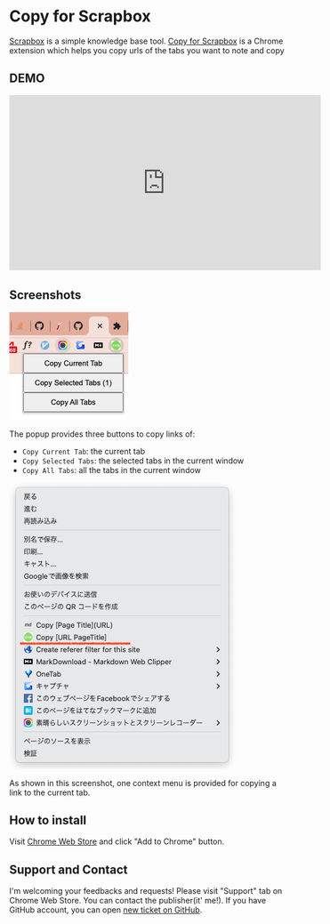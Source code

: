 # Copy for Scrapbox

[Scrapbox](https://scrapbox.io) is a simple knowledge base tool.
[Copy for Scrapbox](https://chrome.google.com/webstore/detail/copy-for-scrapbox/kalhokahkhkmbkiliieonfdmdeajlnog) is a Chrome extension which helps you copy urls of the tabs you want to note and copy

## DEMO

<iframe width="560" height="315" src="https://www.youtube.com/embed/prKgvy8d9-c" title="YouTube video player" frameborder="0" allow="accelerometer; autoplay; clipboard-write; encrypted-media; gyroscope; picture-in-picture; web-share" allowfullscreen></iframe>

## Screenshots

![Popup](/screenshot_popup.png)

The popup provides three buttons to copy links of:

- `Copy Current Tab`: the current tab
- `Copy Selected Tabs`: the selected tabs in the current window
- `Copy All Tabs`: all the tabs in the current window

![Context Menu](/screenshot_contextmenu.png)

As shown in this screenshot, one context menu is provided for copying a link to the current tab.

## How to install

Visit [Chrome Web Store](https://chrome.google.com/webstore/detail/copy-for-scrapbox/kalhokahkhkmbkiliieonfdmdeajlnog) and click "Add to Chrome" button.

## Support and Contact

I'm welcoming your feedbacks and requests!
Please visit "Support" tab on Chrome Web Store. You can contact the publisher(it' me!).
If you have GitHub account, you can open [new ticket on GitHub](https://github.com/satoryu/copy-for-scrapbox/issues/new).
